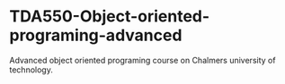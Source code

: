 # TDA550-Object-oriented-programing-advanced
Advanced object oriented programing course on Chalmers university of technology.
